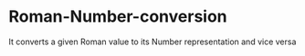 # Roman-Number-conversion
It converts a given Roman value to its Number representation and vice versa
